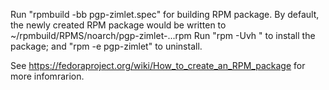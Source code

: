Run "rpmbuild -bb pgp-zimlet.spec" for building RPM package.
By default, the newly created RPM package would be written to ~/rpmbuild/RPMS/noarch/pgp-zimlet-...rpm
Run "rpm -Uvh <path-to-rpm-file>" to install the package; and "rpm -e pgp-zimlet" to uninstall.

See https://fedoraproject.org/wiki/How_to_create_an_RPM_package for more infomrarion.
